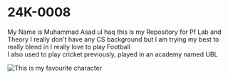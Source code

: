 # 24K-0008
My Name is Muhammad Asad ul haq
this is my Repository for Pf Lab and Theory
I really don't have any CS background but I am trying my best to really blend in
I really love to play Football  
I also used to play cricket previously, played in an academy named UBL



![This is my favourite character](https://github.com/user-attachments/assets/726b2dd3-e778-4322-b61a-1f96937d7a5d)


